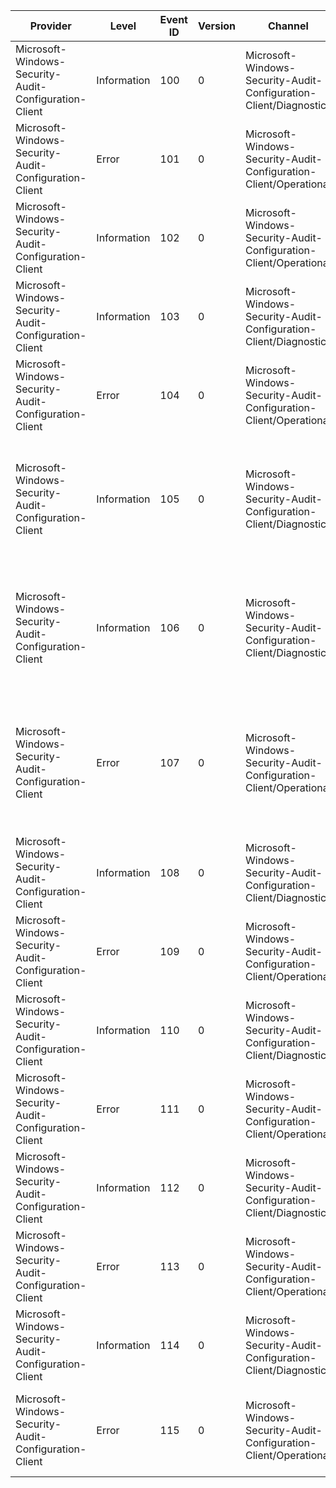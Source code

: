 Provider                                               |  Level        |  Event ID  |  Version  |  Channel                                                            |  Task  |  Opcode  |  Keyword  |  Message
-------------------------------------------------------|---------------|------------|-----------|---------------------------------------------------------------------|--------|----------|-----------|-----------------------------------------------------------------------------------------------------------------------------------------------
Microsoft-Windows-Security-Audit-Configuration-Client  |  Information  |  100       |  0        |  Microsoft-Windows-Security-Audit-Configuration-Client/Diagnostic   |        |  Start   |           |
Microsoft-Windows-Security-Audit-Configuration-Client  |  Error        |  101       |  0        |  Microsoft-Windows-Security-Audit-Configuration-Client/Operational  |        |  Stop    |           |  Group policy processing for audit settings could not be started. Error: {ErrorCode}
Microsoft-Windows-Security-Audit-Configuration-Client  |  Information  |  102       |  0        |  Microsoft-Windows-Security-Audit-Configuration-Client/Operational  |        |          |           |  List of applicable GPOs:{GPOList}
Microsoft-Windows-Security-Audit-Configuration-Client  |  Information  |  103       |  0        |  Microsoft-Windows-Security-Audit-Configuration-Client/Diagnostic   |        |  Start   |           |
Microsoft-Windows-Security-Audit-Configuration-Client  |  Error        |  104       |  0        |  Microsoft-Windows-Security-Audit-Configuration-Client/Operational  |        |          |           |  Failed to create local directory for downloading audit settings. Error: {ErrorCode}
Microsoft-Windows-Security-Audit-Configuration-Client  |  Information  |  105       |  0        |  Microsoft-Windows-Security-Audit-Configuration-Client/Diagnostic   |        |          |           |  Processing audit settings from the following GPO.Display Name: {GPOName}GPO ID: {GPOID}SYSVOL Path: {SysvolPath}
Microsoft-Windows-Security-Audit-Configuration-Client  |  Information  |  106       |  0        |  Microsoft-Windows-Security-Audit-Configuration-Client/Diagnostic   |        |          |           |  Successfully downloaded the audit settings file as follows.Remote File: {RemoteFile}Local File: {LocalFile}GPO Name: {GPOName}
Microsoft-Windows-Security-Audit-Configuration-Client  |  Error        |  107       |  0        |  Microsoft-Windows-Security-Audit-Configuration-Client/Operational  |        |          |           |  Failed to downloaded the audit settings file as follows.Remote File: {RemoteFile}Local File: {LocalFile}GPO Name: {GPOName}Error: {ErrorCode}
Microsoft-Windows-Security-Audit-Configuration-Client  |  Information  |  108       |  0        |  Microsoft-Windows-Security-Audit-Configuration-Client/Diagnostic   |        |          |           |
Microsoft-Windows-Security-Audit-Configuration-Client  |  Error        |  109       |  0        |  Microsoft-Windows-Security-Audit-Configuration-Client/Operational  |        |          |           |  Failed to configure the audit settings on the system.Error: {ErrorCode}
Microsoft-Windows-Security-Audit-Configuration-Client  |  Information  |  110       |  0        |  Microsoft-Windows-Security-Audit-Configuration-Client/Diagnostic   |        |          |           |
Microsoft-Windows-Security-Audit-Configuration-Client  |  Error        |  111       |  0        |  Microsoft-Windows-Security-Audit-Configuration-Client/Operational  |        |          |           |  Failed to generate RSoP data in WMI. Error:{ErrorCode}
Microsoft-Windows-Security-Audit-Configuration-Client  |  Information  |  112       |  0        |  Microsoft-Windows-Security-Audit-Configuration-Client/Diagnostic   |        |  Stop    |           |
Microsoft-Windows-Security-Audit-Configuration-Client  |  Error        |  113       |  0        |  Microsoft-Windows-Security-Audit-Configuration-Client/Operational  |        |  Stop    |           |  Group policy processing for audit settings finished with error. Error: {ErrorCode}
Microsoft-Windows-Security-Audit-Configuration-Client  |  Information  |  114       |  0        |  Microsoft-Windows-Security-Audit-Configuration-Client/Diagnostic   |        |          |           |
Microsoft-Windows-Security-Audit-Configuration-Client  |  Error        |  115       |  0        |  Microsoft-Windows-Security-Audit-Configuration-Client/Operational  |        |          |           |  Failed to communicate the results of the operation to group policy engine. Error: {ErrorCode}